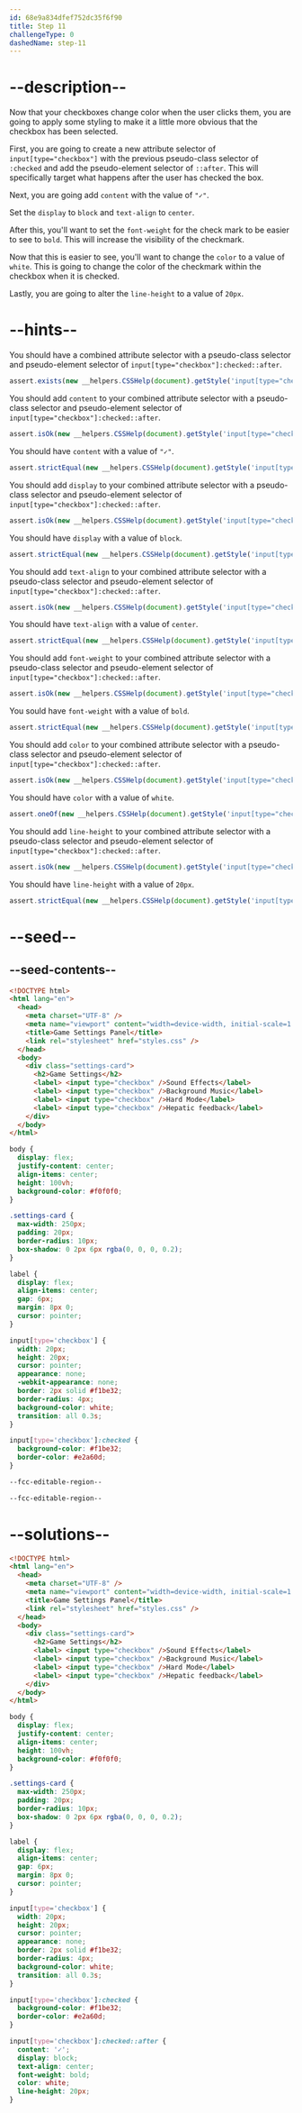 ```yaml
---
id: 68e9a834dfef752dc35f6f90
title: Step 11
challengeType: 0
dashedName: step-11
---
```


# --description--

Now that your checkboxes change color when the user clicks them, you are going to apply some styling to make it a little more obvious that the checkbox has been selected.

First, you are going to create a new attribute selector of `input[type="checkbox"]` with the previous pseudo-class selector of `:checked` and add the pseudo-element selector of `::after`.
This will specifically target what happens after the user has checked the box.

Next, you are going add `content` with the value of `"✓"`.

Set the `display` to `block` and `text-align` to `center`.

After this, you'll want to set the `font-weight` for the check mark to be easier to see to `bold`. This will increase the visibility of the checkmark.

Now that this is easier to see, you'll want to change the `color` to a value of `white`. This is going to change the color of the checkmark within the checkbox when it is checked.

Lastly, you are going to alter the `line-height` to a value of `20px`.

# --hints--

You should have a combined attribute selector with a pseudo-class selector and pseudo-element selector of `input[type="checkbox"]:checked::after`.

```js
assert.exists(new __helpers.CSSHelp(document).getStyle('input[type="checkbox"]:checked::after'));
```

You should add `content` to your combined attribute selector with a pseudo-class selector and pseudo-element selector of `input[type="checkbox"]:checked::after`.

```js
assert.isOk(new __helpers.CSSHelp(document).getStyle('input[type="checkbox"]:checked::after')?.content);
```

You should have `content` with a value of `"✓"`.

```js
assert.strictEqual(new __helpers.CSSHelp(document).getStyle('input[type="checkbox"]:checked::after')?.content, '"✓"');
```

You should add `display` to your combined attribute selector with a pseudo-class selector and pseudo-element selector of `input[type="checkbox"]:checked::after`.

```js
assert.isOk(new __helpers.CSSHelp(document).getStyle('input[type="checkbox"]:checked::after')?.display);
```

You should have `display` with a value of `block`.

```js
assert.strictEqual(new __helpers.CSSHelp(document).getStyle('input[type="checkbox"]:checked::after')?.display, "block");
```

You should add `text-align` to your combined attribute selector with a pseudo-class selector and pseudo-element selector of `input[type="checkbox"]:checked::after`.

```js
assert.isOk(new __helpers.CSSHelp(document).getStyle('input[type="checkbox"]:checked::after')?.textAlign);
```

You should have `text-align` with a value of `center`.

```js
assert.strictEqual(new __helpers.CSSHelp(document).getStyle('input[type="checkbox"]:checked::after')?.textAlign, "center");
```

You should add `font-weight` to your combined attribute selector with a pseudo-class selector and pseudo-element selector of `input[type="checkbox"]:checked::after`.

```js
assert.isOk(new __helpers.CSSHelp(document).getStyle('input[type="checkbox"]:checked::after')?.fontWeight);
```

You sould have `font-weight` with a value of `bold`.

```js
assert.strictEqual(new __helpers.CSSHelp(document).getStyle('input[type="checkbox"]:checked::after')?.fontWeight, "bold");
```

You should add `color` to your combined attribute selector with a pseudo-class selector and pseudo-element selector of `input[type="checkbox"]:checked::after`.

```js
assert.isOk(new __helpers.CSSHelp(document).getStyle('input[type="checkbox"]:checked::after')?.color);
```

You should have `color` with a value of `white`.

```js
assert.oneOf(new __helpers.CSSHelp(document).getStyle('input[type="checkbox"]:checked::after')?.color, ["white", "#ffffff", "rgb(255,255,255)"]);
```

You should add `line-height` to your combined attribute selector with a pseudo-class selector and pseudo-element selector of `input[type="checkbox"]:checked::after`.

```js
assert.isOk(new __helpers.CSSHelp(document).getStyle('input[type="checkbox"]:checked::after')?.lineHeight);
```

You should have `line-height` with a value of `20px`.

```js
assert.strictEqual(new __helpers.CSSHelp(document).getStyle('input[type="checkbox"]:checked::after')?.lineHeight, "20px");
```

# --seed--

## --seed-contents--

```html
<!DOCTYPE html>
<html lang="en">
  <head>
    <meta charset="UTF-8" />
    <meta name="viewport" content="width=device-width, initial-scale=1.0" />
    <title>Game Settings Panel</title>
    <link rel="stylesheet" href="styles.css" />
  </head>
  <body>
    <div class="settings-card">
      <h2>Game Settings</h2>
      <label> <input type="checkbox" />Sound Effects</label>
      <label> <input type="checkbox" />Background Music</label>
      <label> <input type="checkbox" />Hard Mode</label>
      <label> <input type="checkbox" />Hepatic feedback</label>
    </div>
  </body>
</html>
```

```css
body {
  display: flex;
  justify-content: center;
  align-items: center;
  height: 100vh;
  background-color: #f0f0f0;
}

.settings-card {
  max-width: 250px;
  padding: 20px;
  border-radius: 10px;
  box-shadow: 0 2px 6px rgba(0, 0, 0, 0.2);
}

label {
  display: flex;
  align-items: center;
  gap: 6px;
  margin: 8px 0;
  cursor: pointer;
}

input[type='checkbox'] {
  width: 20px;
  height: 20px;
  cursor: pointer;
  appearance: none;
  -webkit-appearance: none;
  border: 2px solid #f1be32;
  border-radius: 4px;
  background-color: white;
  transition: all 0.3s;
}

input[type='checkbox']:checked {
  background-color: #f1be32;
  border-color: #e2a60d;
}

--fcc-editable-region--

--fcc-editable-region--

```

# --solutions--

```html
<!DOCTYPE html>
<html lang="en">
  <head>
    <meta charset="UTF-8" />
    <meta name="viewport" content="width=device-width, initial-scale=1.0" />
    <title>Game Settings Panel</title>
    <link rel="stylesheet" href="styles.css" />
  </head>
  <body>
    <div class="settings-card">
      <h2>Game Settings</h2>
      <label> <input type="checkbox" />Sound Effects</label>
      <label> <input type="checkbox" />Background Music</label>
      <label> <input type="checkbox" />Hard Mode</label>
      <label> <input type="checkbox" />Hepatic feedback</label>
    </div>
  </body>
</html>
```

```css
body {
  display: flex;
  justify-content: center;
  align-items: center;
  height: 100vh;
  background-color: #f0f0f0;
}

.settings-card {
  max-width: 250px;
  padding: 20px;
  border-radius: 10px;
  box-shadow: 0 2px 6px rgba(0, 0, 0, 0.2);
}

label {
  display: flex;
  align-items: center;
  gap: 6px;
  margin: 8px 0;
  cursor: pointer;
}

input[type='checkbox'] {
  width: 20px;
  height: 20px;
  cursor: pointer;
  appearance: none;
  border: 2px solid #f1be32;
  border-radius: 4px;
  background-color: white;
  transition: all 0.3s;
}

input[type='checkbox']:checked {
  background-color: #f1be32;
  border-color: #e2a60d;
}

input[type='checkbox']:checked::after {
  content: '✓';
  display: block;
  text-align: center;
  font-weight: bold;
  color: white;
  line-height: 20px;
}
```

